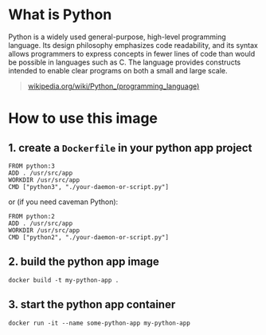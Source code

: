 # What is Python
Python is a widely used general-purpose, high-level programming language. Its design philosophy emphasizes code readability, and its syntax allows programmers to express concepts in fewer lines of code than would be possible in languages such as C. The language provides constructs intended to enable clear programs on both a small and large scale.

> [wikipedia.org/wiki/Python_(programming_language)](https://en.wikipedia.org/wiki/Python_(programming_language))

# How to use this image

## 1. create a `Dockerfile` in your python app project
    FROM python:3
    ADD . /usr/src/app
    WORKDIR /usr/src/app
    CMD ["python3", "./your-daemon-or-script.py"]

or (if you need caveman Python):

    FROM python:2
    ADD . /usr/src/app
    WORKDIR /usr/src/app
    CMD ["python2", "./your-daemon-or-script.py"]

## 2. build the python app image
    docker build -t my-python-app .

## 3. start the python app container
    docker run -it --name some-python-app my-python-app
